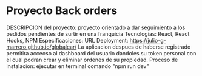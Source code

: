 # Proyecto Back orders
DESCRIPCION del proyecto: proyecto orientado a dar seguimiento a los pedidos pendientes de surtir en una franquicia
Tecnologias: React, React Hooks, NPM
Especificaciones:
URL Deployment: https://julio-g-marrero.github.io/globalcar/
La aplicacion despues de haberse registrado permitira acceoso al dashboard del usuario dandoles su token personal con el cual podran crear y eliminar ordenes de su propiedad.
Proceso de instalacion: ejecutar en terminal comando "npm run dev"